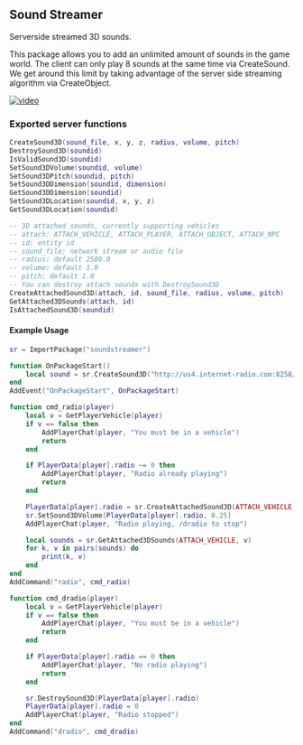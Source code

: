 ## Sound Streamer

Serverside streamed 3D sounds.

This package allows you to add an unlimited amount of sounds in the game world.
The client can only play 8 sounds at the same time via CreateSound.
We get around this limit by taking advantage of the server side streaming algorithm via CreateObject.

[![video](http://i3.ytimg.com/vi/zwdsXZjx38s/maxresdefault.jpg)](https://www.youtube.com/watch?v=zwdsXZjx38s)

### Exported server functions
```Lua
CreateSound3D(sound_file, x, y, z, radius, volume, pitch)
DestroySound3D(soundid)
IsValidSound3D(soundid)
SetSound3DVolume(soundid, volume)
SetSound3DPitch(soundid, pitch)
SetSound3DDimension(soundid, dimension)
GetSound3DDimension(soundid)
SetSound3DLocation(soundid, x, y, z)
GetSound3DLocation(soundid)

-- 3D attached sounds, currently supporting vehicles
-- attach: ATTACH_VEHICLE, ATTACH_PLAYER, ATTACH_OBJECT, ATTACH_NPC
-- id: entity id
-- sound_file: network stream or audio file
-- radius: default 2500.0
-- volume: default 1.0
-- pitch: default 1.0
-- You can destroy attach sounds with DestroySound3D
CreateAttachedSound3D(attach, id, sound_file, radius, volume, pitch)
GetAttached3DSounds(attach, id)
IsAttachedSound3D(soundid)
```

#### Example Usage 
```Lua
sr = ImportPackage("soundstreamer")

function OnPackageStart()
	local sound = sr.CreateSound3D("http://us4.internet-radio.com:8258/listen.pls&t=.pls", 125773.000000, 80246.000000, 1645.000000, 650.0)
end
AddEvent("OnPackageStart", OnPackageStart)

function cmd_radio(player)
	local v = GetPlayerVehicle(player)
	if v == false then
		AddPlayerChat(player, "You must be in a vehicle")
		return
	end

	if PlayerData[player].radio ~= 0 then
		AddPlayerChat(player, "Radio already playing")
		return
	end

	PlayerData[player].radio = sr.CreateAttachedSound3D(ATTACH_VEHICLE, v, "http://us4.internet-radio.com:8258/listen.pls&t=.pls", 1250.0)
	sr.SetSound3DVolume(PlayerData[player].radio, 0.25)
	AddPlayerChat(player, "Radio playing, /dradio to stop")

	local sounds = sr.GetAttached3DSounds(ATTACH_VEHICLE, v)
	for k, v in pairs(sounds) do
		print(k, v)
	end
end
AddCommand("radio", cmd_radio)

function cmd_dradio(player)
	local v = GetPlayerVehicle(player)
	if v == false then
		AddPlayerChat(player, "You must be in a vehicle")
		return
	end

	if PlayerData[player].radio == 0 then
		AddPlayerChat(player, "No radio playing")
		return
	end

	sr.DestroySound3D(PlayerData[player].radio)
	PlayerData[player].radio = 0
	AddPlayerChat(player, "Radio stopped")
end
AddCommand("dradio", cmd_dradio)
```
